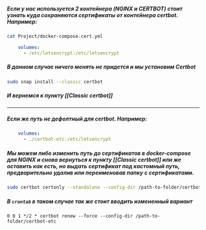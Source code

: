 ##### Если у нас используется 2 контейнера (NGINX и CERTBOT) стоит узнать куда сохраняются сертификаты от контейнера certbot. Например:

```bash
cat Project/docker-compose.cert.yml
```

```yml
    volumes:
      - /etc/letsencrypt:/etc/letsencrypt
```
##### В данном случае ничего менять не придется и мы установим Certbot

```bash
sudo snap install --classic certbot
```
##### И вернемся к пункту [[Classic certbot]] 

---
##### Если же путь не дефолтный для certbot. Например:

```yml
    volumes:
      - ./certbot-etc:/etc/letsencrypt
```

##### Мы можем либо изменить путь до сертификатов в docker-compose для NGINX и снова вернуться к пункту  [[Classic certbot]] или же оставить как есть, но выдать сертификат под кастомный путь, предварительно удалив или переименовав папку с сертификатами.

```bash
sudo certbot certonly --standalone --config-dir /path-to-folder/certbot-etc -d example.com
```
##### В `crontab` в таком случае так же стоит вводить измененный вариант

```
0 0 1 */2 * certbot renew --force --config-dir /path-to-folder/certbot-etc
```